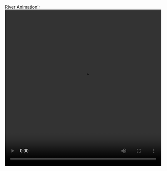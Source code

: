 

River Animation!:
<video width="500" height="500">
  <source src="river2.mp4" type="video/mp4">
</video>

